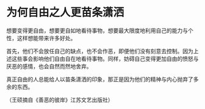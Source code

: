 # 为何自由之人更苗条潇洒

想要变得更自由，想要更自如地看待事物，想要最大限度地利用自己的能力与个性，这样想能带来许多好处。

首先，他们不会放任自己的缺点，也不会作恶，即便他们没有刻意去控制。因为上述这些事会影响他们自由自在地看待事物。同样，妨碍自己变得更加自由的愤怒与厌恶的感情，也会自然而然地舍弃。

真正自由的人总能给人以苗条潇洒的印象，那正是因为他们的精神与内心抛弃了多余的东西。

（王硕摘自《善恶的彼岸》江苏文艺出版社）